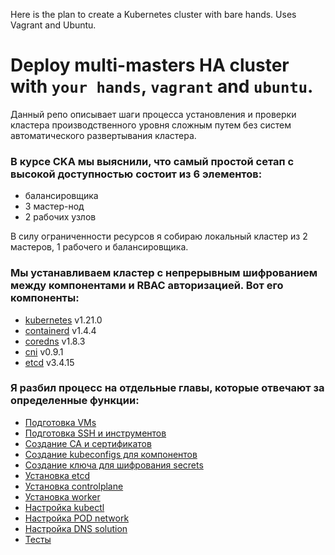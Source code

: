 Here is the plan to create a Kubernetes cluster with bare hands.
Uses Vagrant and Ubuntu.

# Deploy multi-masters HA cluster with `your hands`, `vagrant` and `ubuntu`.

Данный репо описывает шаги процесса установления и проверки кластера производственного уровня сложным путем без систем автоматического развертывания кластера.

### В курсе CKA мы выяснили, что самый простой сетап с высокой доступностью состоит из 6 элементов:

- балансировщика
- 3 мастер-нод
- 2 рабочих узлов

В силу ограниченности ресурсов я собираю локальный кластер из 2 мастеров, 1 рабочего и балансировщика.

### Мы устанавливаем кластер с непрерывным шифрованием между компонентами и RBAC авторизацией. Вот его компоненты:

- [kubernetes](https://github.com/kubernetes/kubernetes) v1.21.0
- [containerd](https://github.com/containerd/containerd) v1.4.4
- [coredns](https://github.com/coredns/coredns) v1.8.3
- [cni](https://github.com/containernetworking/cni) v0.9.1
- [etcd](https://github.com/etcd-io/etcd) v3.4.15

### Я разбил процесс на отдельные главы, которые отвечают за определенные функции:

- [Подготовка VMs](https://github.com/rotoro-cloud/hardway-cluster/blob/main/steps/01-VM-provision.md)
- [Подготовка SSH и инструментов](https://github.com/rotoro-cloud/hardway-cluster/blob/main/steps/02-SSH-Utils.md)
- [Создание CA и сертификатов](https://github.com/rotoro-cloud/hardway-cluster/blob/main/steps/03-CA-Certs.md)
- [Создание kubeconfigs для компонентов](https://github.com/rotoro-cloud/hardway-cluster/blob/main/steps/04-Kubeconfigs.md)
- [Создание ключа для шифрования secrets](https://github.com/rotoro-cloud/hardway-cluster/blob/main/steps/05-Encrypt-at-Rest.md)
- [Установка etcd](https://github.com/rotoro-cloud/hardway-cluster/blob/main/steps/06-ETCD.md)
- [Установка controlplane](https://github.com/rotoro-cloud/hardway-cluster/blob/main/steps/07-Controlplane.md)
- [Установка worker](https://github.com/rotoro-cloud/hardway-cluster/blob/main/steps/08-Workers.md)
- [Настройка kubectl](https://github.com/rotoro-cloud/hardway-cluster/blob/main/steps/09-Kubectl-Access.md)
- [Настройка POD network](https://github.com/rotoro-cloud/hardway-cluster/blob/main/steps/10-CNI-Plugin.md)
- [Настройка DNS solution](https://github.com/rotoro-cloud/hardway-cluster/blob/main/steps/11-CoreDNS.md)
- [Тесты](https://github.com/rotoro-cloud/hardway-cluster/blob/main/steps/12-Tests.md)
